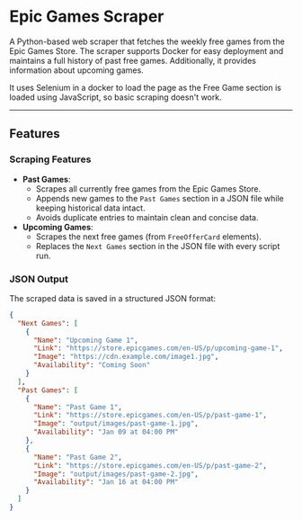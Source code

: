 # Epic Games Scraper

A Python-based web scraper that fetches the weekly free games from the Epic Games Store. The scraper supports Docker for easy deployment and maintains a full history of past free games. Additionally, it provides information about upcoming games.

It uses Selenium in a docker to load the page as the Free Game section is loaded using JavaScript, so basic scraping doesn't work.

---

## Features

### Scraping Features
- **Past Games**:
  - Scrapes all currently free games from the Epic Games Store.
  - Appends new games to the `Past Games` section in a JSON file while keeping historical data intact.
  - Avoids duplicate entries to maintain clean and concise data.
- **Upcoming Games**:
  - Scrapes the next free games (from `FreeOfferCard` elements).
  - Replaces the `Next Games` section in the JSON file with every script run.

### JSON Output
The scraped data is saved in a structured JSON format:

```json
{
  "Next Games": [
    {
      "Name": "Upcoming Game 1",
      "Link": "https://store.epicgames.com/en-US/p/upcoming-game-1",
      "Image": "https://cdn.example.com/image1.jpg",
      "Availability": "Coming Soon"
    }
  ],
  "Past Games": [
    {
      "Name": "Past Game 1",
      "Link": "https://store.epicgames.com/en-US/p/past-game-1",
      "Image": "output/images/past-game-1.jpg",
      "Availability": "Jan 09 at 04:00 PM"
    },
    {
      "Name": "Past Game 2",
      "Link": "https://store.epicgames.com/en-US/p/past-game-2",
      "Image": "output/images/past-game-2.jpg",
      "Availability": "Jan 16 at 04:00 PM"
    }
  ]
}
